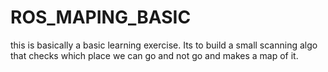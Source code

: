 # ROS_MAPING_BASIC

this is basically a basic learning exercise. Its to build a small scanning algo that checks which place we can go and not go and makes a map of it.

